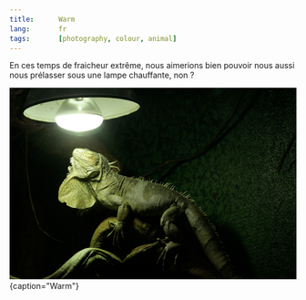 ```yaml
---
title:      Warm
lang:       fr
tags:       [photography, colour, animal]
---
```


En ces temps de fraicheur extrême, nous aimerions bien pouvoir nous aussi nous prélasser sous une lampe chauffante, non ?

![](warm.jpg){caption="Warm"}
